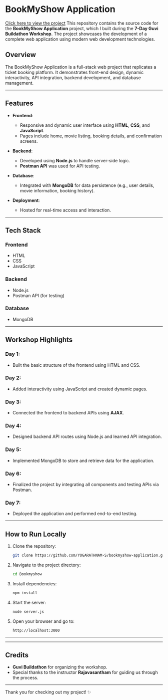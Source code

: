 # BookMyShow Application
[Click here to view the project](https://booked-myshow.netlify.app)
This repository contains the source code for the **BookMyShow Application** project, which I built during the **7-Day Guvi Buildathon Workshop**. The project showcases the development of a complete web application using modern web development technologies.

## Overview
The BookMyShow Application is a full-stack web project that replicates a ticket booking platform. It demonstrates front-end design, dynamic interactivity, API integration, backend development, and database management.

---

## Features
- **Frontend**:
  - Responsive and dynamic user interface using **HTML**, **CSS**, and **JavaScript**.
  - Pages include home, movie listing, booking details, and confirmation screens.

- **Backend**:
  - Developed using **Node.js** to handle server-side logic.
  - **Postman API** was used for API testing.

- **Database**:
  - Integrated with **MongoDB** for data persistence (e.g., user details, movie information, booking history).

- **Deployment**:
  - Hosted for real-time access and interaction.

---

## Tech Stack
### Frontend
- HTML
- CSS
- JavaScript

### Backend
- Node.js
- Postman API (for testing)

### Database
- MongoDB

---

## Workshop Highlights
### Day 1:
- Built the basic structure of the frontend using HTML and CSS.

### Day 2:
- Added interactivity using JavaScript and created dynamic pages.

### Day 3:
- Connected the frontend to backend APIs using **AJAX**.

### Day 4:
- Designed backend API routes using Node.js and learned API integration.

### Day 5:
- Implemented MongoDB to store and retrieve data for the application.

### Day 6:
- Finalized the project by integrating all components and testing APIs via Postman.

### Day 7:
- Deployed the application and performed end-to-end testing.

---

## How to Run Locally
1. Clone the repository:
   ```bash
   git clone https://github.com/YOGARATHNAM-S/bookmyshow-application.git
   ```

2. Navigate to the project directory:
   ```bash
   cd Bookmyshow
   ```

3. Install dependencies:
   ```bash
   npm install
   ```

4. Start the server:
   ```bash
   node server.js
   ```

5. Open your browser and go to:
   ```
   http://localhost:3000
   ```

---

---

## Credits
- **Guvi Buildathon** for organizing the workshop.
- Special thanks to the instructor **Rajavasantham** for guiding us through the process.


---
Thank you for checking out my project! ✨
